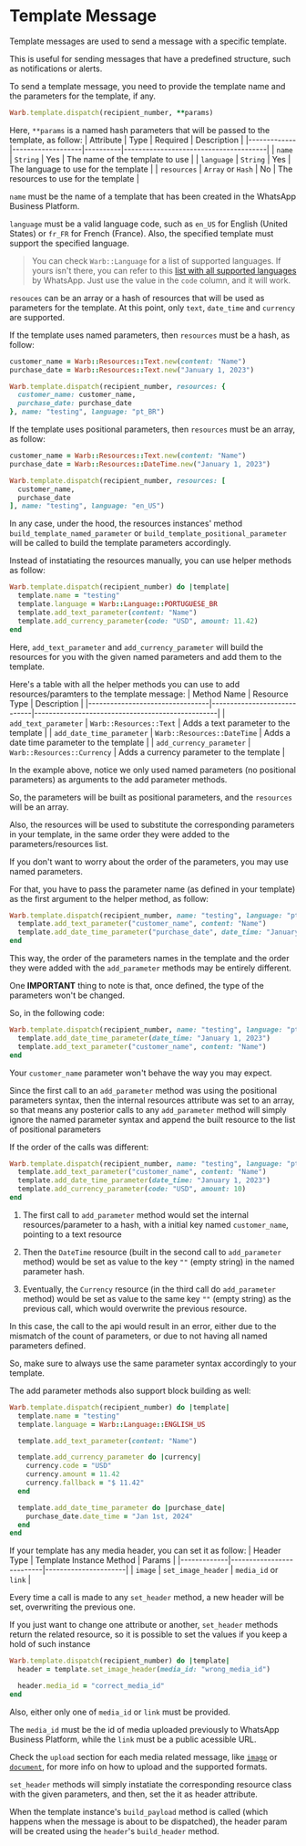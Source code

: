 # Template Message

Template messages are used to send a message with a specific template.

This is useful for sending messages that have a predefined structure, such as notifications or alerts.

To send  a template message, you need to provide the template name and the parameters for the template, if any.

```ruby
Warb.template.dispatch(recipient_number, **params)
```

Here, `**params` is a named hash parameters that will be passed to the template, as follow:
| Attribute   | Type              | Required | Description                           |
|-------------|-------------------|----------|---------------------------------------|
| `name`      | `String`          | Yes      | The name of the template to use       |
| `language`  | `String`          | Yes      | The language to use for the template  |
| `resources` | `Array` or `Hash` | No       | The resources to use for the template |

`name` must be the name of a template that has been created in the WhatsApp Business Platform.

`language` must be a valid language code, such as `en_US` for English (United States) or `fr_FR` for French (France). Also, the specified template must support the specified language.

> You can check `Warb::Language` for a list of supported languages.
> If yours isn't there, you can refer to this [list with all supported languages](https://developers.facebook.com/docs/whatsapp/business-management-api/message-templates/supported-languages) by WhatsApp.
> Just use the value in the `code` column, and it will work.

`resouces` can be an array or a hash of resources that will be used as parameters for the template. At this point, only `text`, `date_time` and `currency` are supported.

If the template uses named parameters, then `resources` must be a hash, as follow:
```ruby
customer_name = Warb::Resources::Text.new(content: "Name")
purchase_date = Warb::Resources::Text.new("January 1, 2023")

Warb.template.dispatch(recipient_number, resources: {
  customer_name: customer_name,
  purchase_date: purchase_date
}, name: "testing", language: "pt_BR")
```

If the template uses positional parameters, then `resources` must be an array, as follow:
```ruby
customer_name = Warb::Resources::Text.new(content: "Name")
purchase_date = Warb::Resources::DateTime.new("January 1, 2023")

Warb.template.dispatch(recipient_number, resources: [
  customer_name,
  purchase_date
], name: "testing", language: "en_US")
```

In any case, under the hood, the resources instances' method `build_template_named_parameter` or `build_template_positional_parameter` will be called to build the template parameters accordingly.

Instead of instatiating the resources manually, you can use helper methods as follow:
```ruby
Warb.template.dispatch(recipient_number) do |template|
  template.name = "testing"
  template.language = Warb::Language::PORTUGUESE_BR
  template.add_text_parameter(content: "Name")
  template.add_currency_parameter(code: "USD", amount: 11.42)
end
```

Here, `add_text_parameter` and `add_currency_parameter` will build the resources for you with the given named parameters and add them to the template.

Here's a table with all the helper methods you can use to add resources/paramters to the template message:
| Method Name                     | Resource Type               | Description                                      |
|---------------------------------|-----------------------------|--------------------------------------------------|
| `add_text_parameter`            | `Warb::Resources::Text`     | Adds a text parameter to the template            |
| `add_date_time_parameter`       | `Warb::Resources::DateTime` | Adds a date time parameter to the template       |
| `add_currency_parameter`        | `Warb::Resources::Currency` | Adds a currency parameter to the template        |

In the example above, notice we only used named parameters (no positional parameters) as arguments to the add parameter methods.

So, the parameters will be built as positional parameters, and the `resources` will be an array.

Also, the resources will be used to substitute the corresponding parameters in your template, in the same order they were added to the parameters/resources list.

If you don't want to worry about the order of the parameters, you may use named parameters.

For that, you have to pass the parameter name (as defined in your template) as the first argument to the helper method, as follow:
```ruby
Warb.template.dispatch(recipient_number, name: "testing", language: "pt_BR") do |template|
  template.add_text_parameter("customer_name", content: "Name")
  template.add_date_time_parameter("purchase_date", date_time: "January 1, 2023")
end
```

This way, the order of the parameters names in the template and the order they were added with the `add_parameter` methods may be entirely different.

One **IMPORTANT** thing to note is that, once defined, the type of the parameters won't be changed.

So, in the following code:
```ruby
Warb.template.dispatch(recipient_number, name: "testing", language: "pt_BR") do |template|
  template.add_date_time_parameter(date_time: "January 1, 2023")
  template.add_text_parameter("customer_name", content: "Name")
end
```
Your `customer_name` parameter won't behave the way you may expect.

Since the first call to an `add_parameter` method was using the positional parameters syntax, then the internal resources attribute was set to an array, so that means any posterior calls to any `add_parameter` method will simply ignore the named parameter syntax and append the built resource to the list of positional parameters

If the order of the calls was different:
```ruby
Warb.template.dispatch(recipient_number, name: "testing", language: "pt_BR") do |template|
  template.add_text_parameter("customer_name", content: "Name")
  template.add_date_time_parameter(date_time: "January 1, 2023")
  template.add_currency_parameter(code: "USD", amount: 10)
end
```

1. The first call to `add_parameter` method would set the internal resources/parameter to a hash, with a initial key named `customer_name`, pointing to a text resource

2. Then the `DateTime` resource (built in the second call to `add_parameter` method) would be set as value to the key `""` (empty string) in the named parameter hash.

3. Eventually, the `Currency` resource (in the third call do `add_parameter` method) would be set as value to the same key `""` (empty string) as the previous call, which would overwrite the previous resource.

In this case, the call to the api would result in an error, either due to the mismatch of the count of parameters, or due to not having all named parameters defined.

So, make sure to always use the same parameter syntax accordingly to your template.

The add parameter methods also support block building as well:
```ruby
Warb.template.dispatch(recipient_number) do |template|
  template.name = "testing"
  template.language = Warb::Language::ENGLISH_US

  template.add_text_parameter(content: "Name")

  template.add_currency_parameter do |currency|
    currency.code = "USD"
    currency.amount = 11.42
    currency.fallback = "$ 11.42"
  end

  template.add_date_time_parameter do |purchase_date|
    purchase_date.date_time = "Jan 1st, 2024"
  end
end
```

If your template has any media header, you can set it as follow:
| Header Type | Template Instance Method | Params               |
|-------------|--------------------------|----------------------|
| `image`     | `set_image_header`       | `media_id` or `link` |

Every time a call is made to any `set_header` method, a new header will be set, overwriting the previous one.

If you just want to change one attribute or another, `set_header` methods return the related resource, so it is possible to set the values if you keep a hold of such instance
```ruby
Warb.template.dispatch(recipient_number) do |template|
  header = template.set_image_header(media_id: "wrong_media_id")

  header.media_id = "correct_media_id"
end
```

Also, either only one of `media_id` or `link` must be provided.

The `media_id` must be the id of media uploaded previously to WhatsApp Business Platform, while the `link` must be a public acessible URL.

Check the `upload` section for each media related message, like [`image`](./image.md) or [`document`](./document.md), for more info on how to upload and the supported formats.

`set_header` methods will simply instatiate the corresponding resource class with the given parameters, and then, set the it as header attribute.

When the template instance's `build_payload` method is called (which happens when the message is about to be dispatched), the header param will be created using the `header`'s `build_header` method.